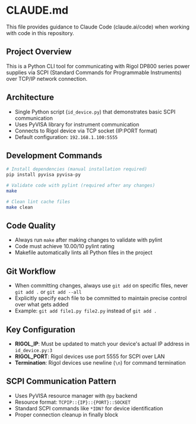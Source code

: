 # CLAUDE.md

This file provides guidance to Claude Code (claude.ai/code) when working with code in this repository.

## Project Overview
This is a Python CLI tool for communicating with Rigol DP800 series power supplies via SCPI (Standard Commands for Programmable Instruments) over TCP/IP network connection.

## Architecture
- Single Python script (`id_device.py`) that demonstrates basic SCPI communication
- Uses PyVISA library for instrument communication
- Connects to Rigol device via TCP socket (IP:PORT format)
- Default configuration: `192.168.1.100:5555`

## Development Commands

```bash
# Install dependencies (manual installation required)
pip install pyvisa pyvisa-py

# Validate code with pylint (required after any changes)
make

# Clean lint cache files
make clean
```

## Code Quality
- Always run `make` after making changes to validate with pylint
- Code must achieve 10.00/10 pylint rating
- Makefile automatically lints all Python files in the project

## Git Workflow
- When committing changes, always use `git add` on specific files, never `git add .` or `git add --all`
- Explicitly specify each file to be committed to maintain precise control over what gets added
- Example: `git add file1.py file2.py` instead of `git add .`

## Key Configuration
- **RIGOL_IP**: Must be updated to match your device's actual IP address in `id_device.py:3`
- **RIGOL_PORT**: Rigol devices use port 5555 for SCPI over LAN
- **Termination**: Rigol devices use newline (`\n`) for command termination

## SCPI Communication Pattern
- Uses PyVISA resource manager with `@py` backend
- Resource format: `TCPIP::{IP}::{PORT}::SOCKET`
- Standard SCPI commands like `*IDN?` for device identification
- Proper connection cleanup in finally block